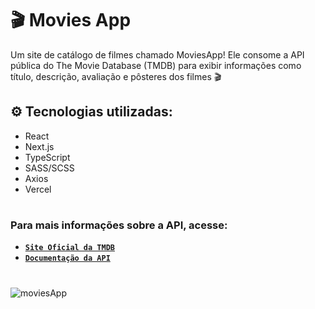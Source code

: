 # 🎬 Movies App
Um site de catálogo de filmes chamado MoviesApp! Ele consome a API pública do The Movie Database (TMDB) para exibir informações como título, descrição, avaliação e pôsteres dos filmes 🎬

## ⚙️ Tecnologias utilizadas:
- React
- Next.js
- TypeScript
- SASS/SCSS
- Axios
- Vercel
#
### Para mais informações sobre a API, acesse:
- <a href="https://www.themoviedb.org/">**`Site Oficial da TMDB`**</a>
- <a href="https://developer.themoviedb.org/reference/intro/getting-started">**`Documentação da API`**</a>
#
![moviesApp](https://github.com/user-attachments/assets/c8db44ab-6a24-40d3-9e30-a3c3b79a3d98)
